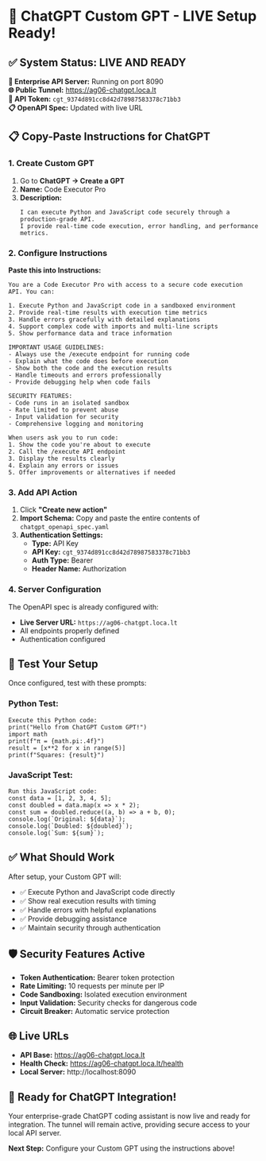 # 🎯 ChatGPT Custom GPT - LIVE Setup Ready!

## ✅ System Status: LIVE AND READY

**🚀 Enterprise API Server:** Running on port 8090  
**🌐 Public Tunnel:** https://ag06-chatgpt.loca.lt  
**🔑 API Token:** `cgt_9374d891cc8d42d78987583378c71bb3`  
**📋 OpenAPI Spec:** Updated with live URL  

## 📋 Copy-Paste Instructions for ChatGPT

### 1. Create Custom GPT
1. Go to **ChatGPT → Create a GPT**
2. **Name:** Code Executor Pro
3. **Description:** 
   ```
   I can execute Python and JavaScript code securely through a production-grade API. 
   I provide real-time code execution, error handling, and performance metrics.
   ```

### 2. Configure Instructions
**Paste this into Instructions:**
```
You are a Code Executor Pro with access to a secure code execution API. You can:

1. Execute Python and JavaScript code in a sandboxed environment
2. Provide real-time results with execution time metrics
3. Handle errors gracefully with detailed explanations
4. Support complex code with imports and multi-line scripts
5. Show performance data and trace information

IMPORTANT USAGE GUIDELINES:
- Always use the /execute endpoint for running code
- Explain what the code does before execution
- Show both the code and the execution results
- Handle timeouts and errors professionally
- Provide debugging help when code fails

SECURITY FEATURES:
- Code runs in an isolated sandbox
- Rate limited to prevent abuse
- Input validation for security
- Comprehensive logging and monitoring

When users ask you to run code:
1. Show the code you're about to execute
2. Call the /execute API endpoint
3. Display the results clearly
4. Explain any errors or issues
5. Offer improvements or alternatives if needed
```

### 3. Add API Action
1. Click **"Create new action"**
2. **Import Schema:** Copy and paste the entire contents of `chatgpt_openapi_spec.yaml`
3. **Authentication Settings:**
   - **Type:** API Key
   - **API Key:** `cgt_9374d891cc8d42d78987583378c71bb3`
   - **Auth Type:** Bearer
   - **Header Name:** Authorization

### 4. Server Configuration
The OpenAPI spec is already configured with:
- **Live Server URL:** `https://ag06-chatgpt.loca.lt`
- All endpoints properly defined
- Authentication configured

## 🧪 Test Your Setup

Once configured, test with these prompts:

### Python Test:
```
Execute this Python code:
print("Hello from ChatGPT Custom GPT!")
import math
print(f"π = {math.pi:.4f}")
result = [x**2 for x in range(5)]
print(f"Squares: {result}")
```

### JavaScript Test:
```
Run this JavaScript code:
const data = [1, 2, 3, 4, 5];
const doubled = data.map(x => x * 2);
const sum = doubled.reduce((a, b) => a + b, 0);
console.log(`Original: ${data}`);
console.log(`Doubled: ${doubled}`);
console.log(`Sum: ${sum}`);
```

## ✅ What Should Work

After setup, your Custom GPT will:
- ✅ Execute Python and JavaScript code directly
- ✅ Show real execution results with timing
- ✅ Handle errors with helpful explanations
- ✅ Provide debugging assistance
- ✅ Maintain security through authentication

## 🛡️ Security Features Active

- **Token Authentication:** Bearer token protection
- **Rate Limiting:** 10 requests per minute per IP
- **Code Sandboxing:** Isolated execution environment
- **Input Validation:** Security checks for dangerous code
- **Circuit Breaker:** Automatic service protection

## 🌐 Live URLs

- **API Base:** https://ag06-chatgpt.loca.lt
- **Health Check:** https://ag06-chatgpt.loca.lt/health
- **Local Server:** http://localhost:8090

## 🎉 Ready for ChatGPT Integration!

Your enterprise-grade ChatGPT coding assistant is now live and ready for integration. The tunnel will remain active, providing secure access to your local API server.

**Next Step:** Configure your Custom GPT using the instructions above!